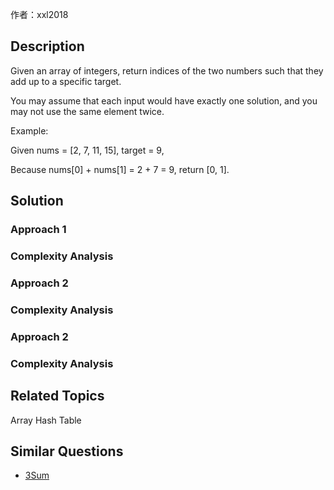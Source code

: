 作者：xxl2018 

## Description

Given an array of integers, return indices of the two numbers such that they add up to a specific target.

You may assume that each input would have exactly one solution, and you may not use the same element twice.

Example:

Given nums = [2, 7, 11, 15], target = 9,

Because nums[0] + nums[1] = 2 + 7 = 9,
return [0, 1].

## Solution

### Approach 1
### Complexity Analysis

### Approach 2
### Complexity Analysis

### Approach 2
### Complexity Analysis


## Related Topics

Array Hash Table


## Similar Questions
- [3Sum](https://github.com/xuxiaoleilancy/xl-notes/leetcode/algorithm/3sum.md)